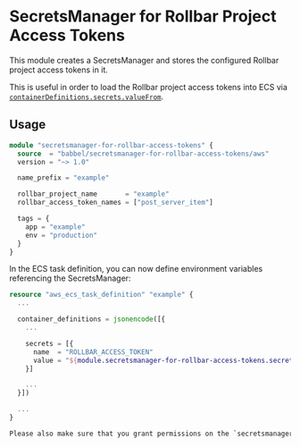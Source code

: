 # SecretsManager for Rollbar Project Access Tokens

This module creates a SecretsManager and stores the configured Rollbar project access tokens in it.

This is useful in order to load the Rollbar project access tokens into ECS via [`containerDefinitions.secrets.valueFrom`](https://docs.aws.amazon.com/AmazonECS/latest/developerguide/specifying-sensitive-data-secrets.html).

## Usage

```tf
module "secretsmanager-for-rollbar-access-tokens" {
  source  = "babbel/secretsmanager-for-rollbar-access-tokens/aws"
  version = "~> 1.0"

  name_prefix = "example"

  rollbar_project_name       = "example"
  rollbar_access_token_names = ["post_server_item"]

  tags = {
    app = "example"
    env = "production"
  }
}
```

In the ECS task definition, you can now define environment variables referencing the SecretsManager:

```tf
resource "aws_ecs_task_definition" "example" {
  ...

  container_definitions = jsonencode([{
    ...

    secrets = [{
      name  = "ROLLBAR_ACCESS_TOKEN"
      value = "${module.secretsmanager-for-rollbar-access-tokens.secretsmanager_secret.arn}:post_server_item::"
    }]

    ...
  }])

  ...
}

Please also make sure that you grant permissions on the `secretsmanager:GetSecretValue` action for the SecretsManager on the [ECS task execution IAM role](https://docs.aws.amazon.com/AmazonECS/latest/developerguide/task_execution_IAM_role.html).

